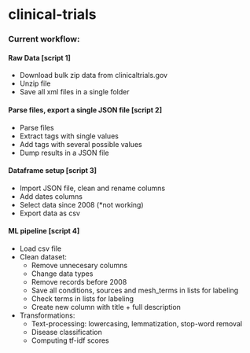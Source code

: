 # clinical-trials

### Current workflow: 
#### Raw Data  [script 1]
- Download bulk zip data from clinicaltrials.gov
- Unzip file
- Save all xml files in a single folder

#### Parse files, export a single JSON file [script 2]
- Parse files
- Extract tags with single values
- Add tags with several possible values
- Dump results in a JSON file

#### Dataframe setup [script 3]
- Import JSON file, clean and rename columns
- Add dates columns
- Select data since 2008 (*not working)
- Export data as csv

#### ML pipeline [script 4]
- Load csv file
- Clean dataset:
	- Remove unnecesary columns
	- Change data types
	- Remove records before 2008
	- Save all conditions, sources and mesh_terms in lists for labeling
	- Check terms in lists for labeling
	- Create new column with title + full description
- Transformations: 
	- Text-processing: lowercasing, lemmatization, stop-word removal
	- Disease classification 
	- Computing tf-idf scores
